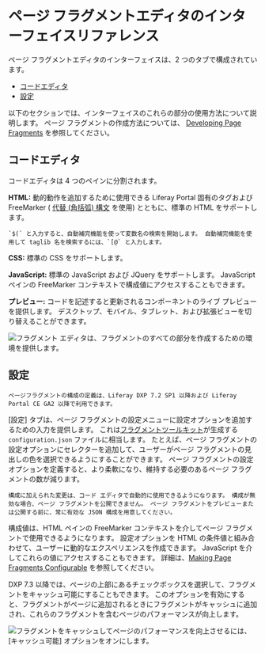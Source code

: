 # ページ フラグメントエディタのインターフェイスリファレンス

ページ フラグメントエディタのインターフェイスは、2 つのタブで構成されています。

  - [コードエディタ](#code-editor)
  - [設定](#configuration)

以下のセクションでは、インターフェイスのこれらの部分の使用方法について説明します。 ページ フラグメントの作成方法については、 [Developing Page Fragments](../../developing-page-fragments/developing-fragments-intro.md) を参照してください。

## コードエディタ

コードエディタは 4 つのペインに分割されます。

**HTML:** 動的動作を追加するために使用できる Liferay Portal 固有のタグおよび FreeMarker ( [代替 (角括弧) 構文](https://freemarker.apache.org/docs/dgui_misc_alternativesyntax.html) を使用) とともに、標準の HTML をサポートします。

```{tip}
`$(` と入力すると、自動補完機能を使って変数名の検索を開始します。 自動補完機能を使用して taglib 名を検索するには、`[@` と入力します。
```

**CSS:** 標準の CSS をサポートします。

**JavaScript:** 標準の JavaScript および JQuery をサポートします。 JavaScript ペインの FreeMarker コンテキストで構成値にアクセスすることもできます。

**プレビュー:** コードを記述すると更新されるコンポーネントのライブ プレビューを提供します。 デスクトップ、モバイル、タブレット、および拡張ビューを切り替えることができます。

![フラグメント エディタは、フラグメントのすべての部分を作成するための環境を提供します。](./page-fragment-editor-interface-reference/images/01.png)

## 設定

```{note}
ページフラグメントの構成の定義は、Liferay DXP 7.2 SP1 以降および Liferay Portal CE GA2 以降で利用できます。
```

[設定] タブは、ページ フラグメントの設定メニューに設定オプションを追加するための入力を提供します。 これは[フラグメントツールキット](../../developing-page-fragments/using-the-fragments-toolkit.md)が生成する `configuration.json` ファイルに相当します。 たとえば、ページ フラグメントの設定オプションにセレクターを追加して、ユーザーがページ フラグメントの見出しの色を選択できるようにすることができます。 ページ フラグメントの設定オプションを定義すると、より柔軟になり、維持する必要のあるページ フラグメントの数が減ります。

```{note}
構成に加えられた変更は、コード エディタで自動的に使用できるようになります。 構成が無効な場合、ページ フラグメントを公開できません。 ページ フラグメントをプレビューまたは公開する前に、常に有効な JSON 構成を用意してください。
```

構成値は、HTML ペインの FreeMarker コンテキストを介してページ フラグメントで使用できるようになります。 設定オプションを HTML の条件値と組み合わせて、ユーザーに動的なエクスペリエンスを作成できます。 JavaScript を介してこれらの値にアクセスすることもできます。 詳細は、[Making Page Fragments Configurable](../../developing-page-fragments/adding-configuration-options-to-fragments.md) を参照してください。

DXP 7.3 以降では、ページの上部にあるチェックボックスを選択して、フラグメントをキャッシュ可能にすることもできます。 このオプションを有効にすると、フラグメントがページに追加されるときにフラグメントがキャッシュに追加され、これらのフラグメントを含むページのパフォーマンスが向上します。

![フラグメントをキャッシュしてページのパフォーマンスを向上させるには、 [キャッシュ可能] オプションをオンにします。](./page-fragment-editor-interface-reference/images/02.png)
